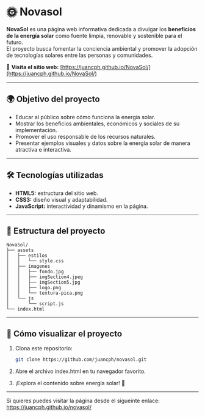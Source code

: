 <h1><a href="https://juancph.github.io/novasol/" style="text-decoration:none;">🌞 Novasol</a></h1>

**NovaSol** es una página web informativa dedicada a divulgar los **beneficios de la energía solar** como fuente limpia, renovable y sostenible para el futuro.  
El proyecto busca fomentar la conciencia ambiental y promover la adopción de tecnologías solares entre las personas y comunidades.

🔗 **Visita el sitio web:** [https://juancph.github.io/NovaSol/](https://juancph.github.io/NovaSol/)

---

## 🌍 Objetivo del proyecto

- Educar al público sobre cómo funciona la energía solar.  
- Mostrar los beneficios ambientales, económicos y sociales de su implementación.  
- Promover el uso responsable de los recursos naturales.  
- Presentar ejemplos visuales y datos sobre la energía solar de manera atractiva e interactiva.  

---

## 🛠️ Tecnologías utilizadas

- **HTML5:** estructura del sitio web.  
- **CSS3:** diseño visual y adaptabilidad.  
- **JavaScript:** interactividad y dinamismo en la página.  

---

## 📁 Estructura del proyecto
```
NovaSol/
├── assets
│   ├── estilos
│   │   └── style.css
│   ├── imagenes
│   │   ├── fondo.jpg
│   │   ├── imgSection4.jpeg
│   │   ├── imgSection5.jpg
│   │   ├── logo.png
│   │   └── textura-pica.png
│   └── js
│       └── script.js
└── index.html
```

---

## 🚀 Cómo visualizar el proyecto

1. Clona este repositorio:

   ```bash
   git clone https://github.com/juancph/novasol.git
   ```
2. Abre el archivo index.html en tu navegador favorito.
3. ¡Explora el contenido sobre energía solar! 🔆

---

Si quieres puedes visitar la página desde el sigueinte enlace:
https://juancph.github.io/novasol/